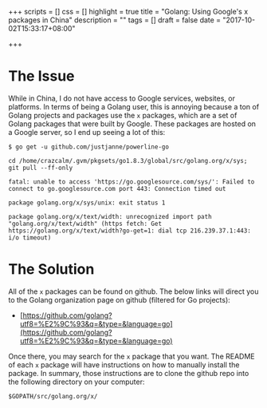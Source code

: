 +++
scripts = []
css = []
highlight = true
title = "Golang: Using Google's x packages in China"
description = ""
tags = []
draft = false
date = "2017-10-02T15:33:17+08:00"

+++
# The Issue

While in China, I do not have access to Google services, websites, or platforms. In terms of being a Golang user, this is annoying because a ton of Golang projects and packages use the `x` packages, which are a set of Golang packages that were built by Google. These packages are hosted on a Google server, so I end up seeing a lot of this:

	
	$ go get -u github.com/justjanne/powerline-go
	
	cd /home/crazcalm/.gvm/pkgsets/go1.8.3/global/src/golang.org/x/sys; git pull --ff-only
	
	fatal: unable to access 'https://go.googlesource.com/sys/': Failed to connect to go.googlesource.com port 443: Connection timed out
	
	package golang.org/x/sys/unix: exit status 1
	
	package golang.org/x/text/width: unrecognized import path "golang.org/x/text/width" (https fetch: Get https://golang.org/x/text/width?go-get=1: dial tcp 216.239.37.1:443: i/o timeout)




# The Solution

All of the `x` packages can be found on github. The below links will direct you to the Golang organization page on github (filtered for Go projects):

- [https://github.com/golang?utf8=%E2%9C%93&q=&type=&language=go](https://github.com/golang?utf8=%E2%9C%93&q=&type=&language=go)

Once there, you may search for the `x` package that you want. The README of each `x` package will have instructions on how to manually install the package. In summary, those instructions are to clone the github repo into the following directory on your computer:

	$GOPATH/src/golang.org/x/

